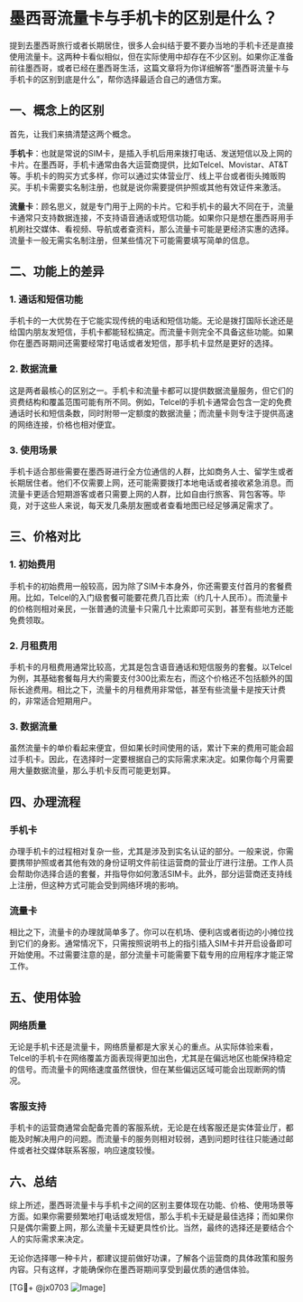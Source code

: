 # 墨西哥流量卡与手机卡的区别是什么？

提到去墨西哥旅行或者长期居住，很多人会纠结于要不要办当地的手机卡还是直接使用流量卡。这两种卡看似相似，但在实际使用中却存在不少区别。如果你正准备前往墨西哥，或者已经在墨西哥生活，这篇文章将为你详细解答“墨西哥流量卡与手机卡的区别到底是什么”，帮你选择最适合自己的通信方案。

## 一、概念上的区别

首先，让我们来搞清楚这两个概念。

**手机卡**：也就是常说的SIM卡，是插入手机后用来拨打电话、发送短信以及上网的卡片。在墨西哥，手机卡通常由各大运营商提供，比如Telcel、Movistar、AT&T等。手机卡的购买方式多样，你可以通过实体营业厅、线上平台或者街头摊贩购买。手机卡需要实名制注册，也就是说你需要提供护照或其他有效证件来激活。

**流量卡**：顾名思义，就是专门用于上网的卡片。它和手机卡的最大不同在于，流量卡通常只支持数据连接，不支持语音通话或短信功能。如果你只是想在墨西哥用手机刷社交媒体、看视频、导航或者查资料，那么流量卡可能是更经济实惠的选择。流量卡一般无需实名制注册，但某些情况下可能需要填写简单的信息。

## 二、功能上的差异

### 1. 通话和短信功能
手机卡的一大优势在于它能实现传统的电话和短信功能。无论是拨打国际长途还是给国内朋友发短信，手机卡都能轻松搞定。而流量卡则完全不具备这些功能。如果你在墨西哥期间还需要经常打电话或者发短信，那手机卡显然是更好的选择。

### 2. 数据流量
这是两者最核心的区别之一。手机卡和流量卡都可以提供数据流量服务，但它们的资费结构和覆盖范围可能有所不同。例如，Telcel的手机卡通常会包含一定的免费通话时长和短信条数，同时附带一定额度的数据流量；而流量卡则专注于提供高速的网络连接，价格也相对便宜。

### 3. 使用场景
手机卡适合那些需要在墨西哥进行全方位通信的人群，比如商务人士、留学生或者长期居住者。他们不仅需要上网，还可能需要拨打本地电话或者接收紧急消息。而流量卡更适合短期游客或者只需要上网的人群，比如自由行旅客、背包客等。毕竟，对于这些人来说，每天发几条朋友圈或者查看地图已经足够满足需求了。

## 三、价格对比

### 1. 初始费用
手机卡的初始费用一般较高，因为除了SIM卡本身外，你还需要支付首月的套餐费用。比如，Telcel的入门级套餐可能要花费几百比索（约几十人民币）。而流量卡的价格则相对亲民，一张普通的流量卡只需几十比索即可买到，甚至有些地方还能免费领取。

### 2. 月租费用
手机卡的月租费用通常比较高，尤其是包含语音通话和短信服务的套餐。以Telcel为例，其基础套餐每月大约需要支付300比索左右，而这个价格还不包括额外的国际长途费用。相比之下，流量卡的月租费用非常低，甚至有些流量卡是按天计费的，非常适合短期用户。

### 3. 数据流量
虽然流量卡的单价看起来便宜，但如果长时间使用的话，累计下来的费用可能会超过手机卡。因此，在选择时一定要根据自己的实际需求来决定。如果你每个月需要用大量数据流量，那么手机卡反而可能更划算。

## 四、办理流程

### 手机卡
办理手机卡的过程相对复杂一些，尤其是涉及到实名认证的部分。一般来说，你需要携带护照或者其他有效的身份证明文件前往运营商的营业厅进行注册。工作人员会帮助你选择合适的套餐，并指导你如何激活SIM卡。此外，部分运营商还支持线上注册，但这种方式可能会受到网络环境的影响。

### 流量卡
相比之下，流量卡的办理就简单多了。你可以在机场、便利店或者街边的小摊位找到它们的身影。通常情况下，只需按照说明书上的指引插入SIM卡并开启设备即可开始使用。不过需要注意的是，部分流量卡可能需要下载专用的应用程序才能正常工作。

## 五、使用体验

### 网络质量
无论是手机卡还是流量卡，网络质量都是大家关心的重点。从实际体验来看，Telcel的手机卡在网络覆盖方面表现得更加出色，尤其是在偏远地区也能保持稳定的信号。而流量卡的网络速度虽然很快，但在某些偏远区域可能会出现断网的情况。

### 客服支持
手机卡的运营商通常会配备完善的客服系统，无论是在线客服还是实体营业厅，都能及时解决用户的问题。而流量卡的服务则相对较弱，遇到问题时往往只能通过邮件或者社交媒体联系客服，响应速度较慢。

## 六、总结

综上所述，墨西哥流量卡与手机卡之间的区别主要体现在功能、价格、使用场景等方面。如果你需要频繁地打电话或发短信，那么手机卡无疑是最佳选择；而如果你只是偶尔需要上网，那么流量卡无疑更具性价比。当然，最终的选择还是要结合个人的实际需求来决定。

无论你选择哪一种卡片，都建议提前做好功课，了解各个运营商的具体政策和服务内容。只有这样，才能确保你在墨西哥期间享受到最优质的通信体验。

[TG💪+ @jx0703 ![Image](https://github.com/user-attachments/assets/dbca1d08-cadb-493c-b0ec-ad6f7a83f270)]
